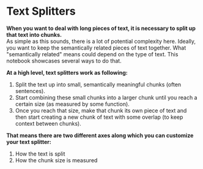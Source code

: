 # Text Splitters

**When you want to deal with long pieces of text, it is necessary to split up that text into chunks.**\
As simple as this sounds, there is a lot of potential complexity here. Ideally, you want to keep the semantically related pieces of text together. What "semantically related" means could depend on the type of text. This notebook showcases several ways to do that.

**At a high level, text splitters work as following:**

1. Split the text up into small, semantically meaningful chunks (often sentences).
2. Start combining these small chunks into a larger chunk until you reach a certain size (as measured by some function).
3. Once you reach that size, make that chunk its own piece of text and then start creating a new chunk of text with some overlap (to keep context between chunks).

**That means there are two different axes along which you can customize your text splitter:**

1. How the text is split
2. How the chunk size is measured

